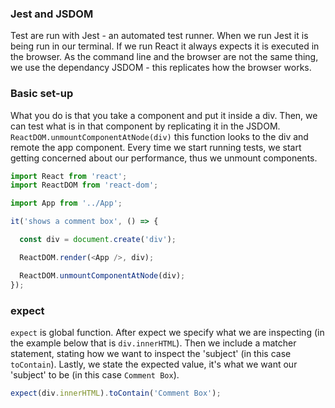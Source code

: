 ### Jest and JSDOM
Test are run with Jest - an automated test runner. When we run Jest it is being run in our terminal. If we run React it always expects it is executed in the browser. As the command line and the browser are not the same thing, we use the dependancy JSDOM - this replicates how the browser works. 

### Basic set-up
What you do is that you take a component and put it inside a div. Then, we can test what is in that component by replicating it in the JSDOM. `ReactDOM.unmountComponentAtNode(div)`  this function looks to the div and remote the app component. Every time we start running tests, we start getting concerned about our performance, thus we unmount components.
```js
import React from 'react';
import ReactDOM from 'react-dom';

import App from '../App';

it('shows a comment box', () => {

  const div = document.create('div');

  ReactDOM.render(<App />, div);

  ReactDOM.unmountComponentAtNode(div);
});
```

### expect
`expect` is global function. After expect we specify what we are inspecting (in the example below that is `div.innerHTML`). Then we include a matcher statement, stating how we want to inspect the 'subject' (in this case `toContain`). Lastly, we state the expected value, it's what we want our 'subject' to be (in this case `Comment Box`).

```js
expect(div.innerHTML).toContain('Comment Box');
```



